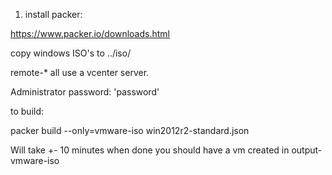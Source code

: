 1. install packer: 

https://www.packer.io/downloads.html

copy windows ISO's to ../iso/

remote-*  all use a vcenter server.

Administrator password: 'password'


to build:

packer build --only=vmware-iso win2012r2-standard.json

Will take +- 10 minutes when done you should have a vm created in output-vmware-iso


